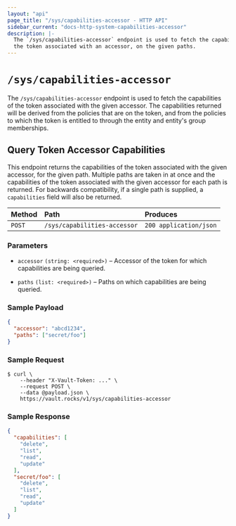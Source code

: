 ```yaml
---
layout: "api"
page_title: "/sys/capabilities-accessor - HTTP API"
sidebar_current: "docs-http-system-capabilities-accessor"
description: |-
  The `/sys/capabilities-accessor` endpoint is used to fetch the capabilities of
  the token associated with an accessor, on the given paths.
---
```


# `/sys/capabilities-accessor`

The `/sys/capabilities-accessor` endpoint is used to fetch the capabilities of
the token associated with the given accessor. The capabilities returned will be
derived from the policies that are on the token, and from the policies to which
the token is entitled to through the entity and entity's group memberships.

## Query Token Accessor Capabilities

This endpoint returns the capabilities of the token associated with the given
accessor, for the given path. Multiple paths are taken in at once and the
capabilities of the token associated with the given accessor for each path is
returned. For backwards compatibility, if a single path is supplied, a
`capabilities` field will also be returned.

| Method   | Path                         | Produces               |
| :------- | :--------------------------- | :--------------------- |
| `POST`   | `/sys/capabilities-accessor` | `200 application/json` |

### Parameters

- `accessor` `(string: <required>)` – Accessor of the token for which
  capabilities are being queried.

- `paths` `(list: <required>)` – Paths on which capabilities are being
  queried.

### Sample Payload

```json
{
  "accessor": "abcd1234",
  "paths": ["secret/foo"]
}
```

### Sample Request

```
$ curl \
    --header "X-Vault-Token: ..." \
    --request POST \
    --data @payload.json \
    https://vault.rocks/v1/sys/capabilities-accessor
```

### Sample Response

```json
{
  "capabilities": [
    "delete",
    "list",
    "read",
    "update"
  ],
  "secret/foo": [
    "delete",
    "list",
    "read",
    "update"
  ]
}
```
